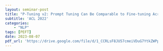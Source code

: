 ```yaml
---
layout: seminar-post
title: "P-Tuning v2: Prompt Tuning Can Be Comparable to Fine-tuning Across Scales and Tasks"
subtitle: 'ACL 2022'
categories:
    - "NLP"
tags: [PEFT]
date: 2023-08-07
pdf_url: 'https://drive.google.com/file/d/1_CCRLsF8JU57cmeiVDuG7YtkZWPp0tL_/preview'
---
```

